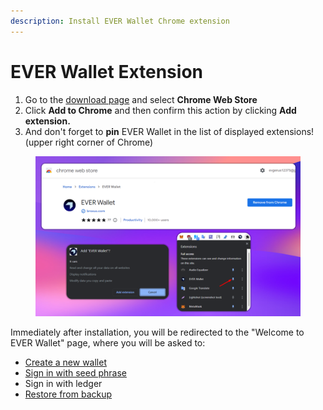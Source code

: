 ```yaml
---
description: Install EVER Wallet Chrome extension
---
```


# EVER Wallet Extension

1. Go to the [download page](https://l1.broxus.com/) and select **Chrome Web Store**
2. Click **Add to Chrome** and then confirm this action by clicking **Add extension.**
3. And don't forget to **pin** EVER Wallet in the list of displayed extensions! (upper right corner of Chrome)

<figure><img src="../../../.gitbook/assets/image (4).png" alt=""><figcaption></figcaption></figure>

Immediately after installation, you will be redirected to the "Welcome to EVER Wallet" page, where you will be asked to:&#x20;

* [Create a new wallet](../creating-a-new-wallet.md)
* [Sign in with seed phrase](../sign-in-with-existing-seed-phrase.md)
* Sign in with ledger
* [Restore from backup](../sign-in-with-existing-backup.md)
